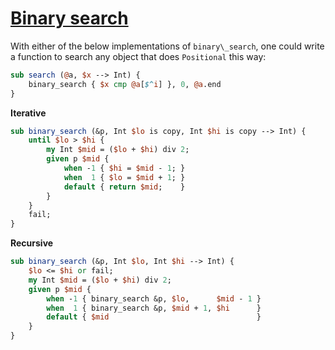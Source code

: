 [1]: http://rosettacode.org/wiki/Binary_search

# [Binary search][1]

With either of the below implementations of `binary\_search`, one could write a function to search any object that does `Positional` this way:

```perl
sub search (@a, $x --> Int) {
    binary_search { $x cmp @a[$^i] }, 0, @a.end
}
```


**Iterative**

```perl
sub binary_search (&p, Int $lo is copy, Int $hi is copy --> Int) {
    until $lo > $hi {
        my Int $mid = ($lo + $hi) div 2;
        given p $mid {
            when -1 { $hi = $mid - 1; } 
            when  1 { $lo = $mid + 1; }
            default { return $mid;    }
        }
    }
    fail;
}
```


**Recursive**

```perl
sub binary_search (&p, Int $lo, Int $hi --> Int) {
    $lo <= $hi or fail;
    my Int $mid = ($lo + $hi) div 2;
    given p $mid {
        when -1 { binary_search &p, $lo,      $mid - 1 } 
        when  1 { binary_search &p, $mid + 1, $hi      }
        default { $mid                                 }
    }
}
```